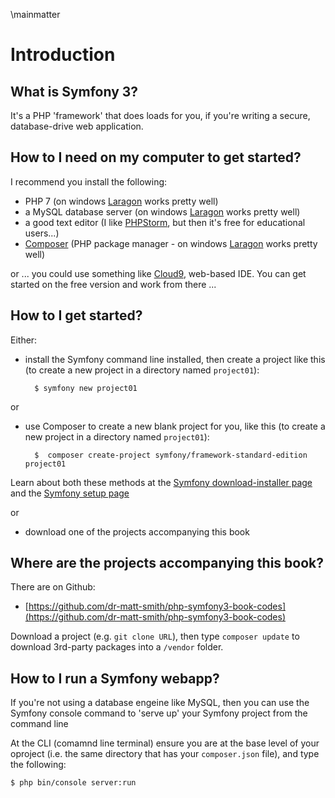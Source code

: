 \mainmatter

# Introduction

## What is Symfony 3?

It's a PHP 'framework' that does loads for you, if you're writing a secure, database-drive web application.

## How to I need on my computer to get started?

I recommend you install the following:

- PHP 7 (on windows [Laragon](https://laragon.org/) works pretty well)
- a MySQL database server (on windows [Laragon](https://laragon.org/) works pretty well)
- a good text editor (I like [PHPStorm](https://www.jetbrains.com/phpstorm/specials/phpstorm/phpstorm.html?&gclid=CJTK_8SDrtICFWq-7Qodh98NpQ&gclsrc=aw.ds.ds&dclid=CNPY28WDrtICFQGn7QodqekBWg), but then it's free for educational users...)
- [Composer](https://getcomposer.org/) (PHP package manager - on windows [Laragon](https://laragon.org/) works pretty well)

or ... you could use something like [Cloud9](https://c9.io/dr_matt_smith), web-based IDE. You can get started on the free version and work from there ...

## How to I get started?

Either:

- install the Symfony command line installed, then create a project like this (to create a new project in a directory named `project01`):

        $ symfony new project01


or

- use Composer to create a new blank project for you, like this (to create a new project in a directory named `project01`):

        $  composer create-project symfony/framework-standard-edition project01

Learn about both these methods at the [Symfony download-installer page](http://symfony.com/download) and the [Symfony setup page](https://symfony.com/doc/current/setup.html)

or

- download one of the projects accompanying this book

## Where are the projects accompanying this book?

There are on Github:

- [https://github.com/dr-matt-smith/php-symfony3-book-codes](https://github.com/dr-matt-smith/php-symfony3-book-codes)

Download a project (e.g. `git clone URL`), then type `composer update` to download 3rd-party packages into a `/vendor` folder.


## How to I run a Symfony webapp?

If you're not using a database engeine like MySQL, then you can use the Symfony console command to 'serve up' your Symfony project from the command line

At the CLI (comamnd line terminal) ensure you are at the base level of your oproject (i.e. the same directory that has your `composer.json` file), and type the following:

    $ php bin/console server:run
